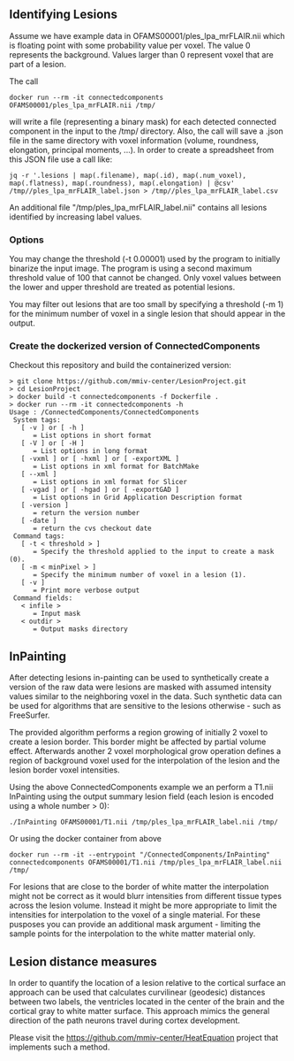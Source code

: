 ## Identifying Lesions

Assume we have example data in OFAMS00001/ples_lpa_mrFLAIR.nii which is floating point with some probability value per voxel. The value 0 represents the background. Values larger than 0 represent voxel that are part of a lesion.

The call
```
docker run --rm -it connectedcomponents OFAMS00001/ples_lpa_mrFLAIR.nii /tmp/
```
will write a file (representing a binary mask) for each detected connected component in the input to the /tmp/ directory. Also, the call will save a .json file in the same directory with voxel information (volume, roundness, elongation, principal moments, ...). In order to create a spreadsheet from this JSON file use a call like:
```
jq -r '.lesions | map(.filename), map(.id), map(.num_voxel), map(.flatness), map(.roundness), map(.elongation) | @csv' /tmp//ples_lpa_mrFLAIR_label.json > /tmp//ples_lpa_mrFLAIR_label.csv
```

An additional file "/tmp/ples_lpa_mrFLAIR_label.nii" contains all lesions identified by increasing label values.

### Options

You may change the threshold (-t 0.00001) used by the program to initially binarize the input image. The program is using a second maximum threshold value of 100 that cannot be changed. Only voxel values between the lower and upper threshold are treated as potential lesions.

You may filter out lesions that are too small by specifying a threshold (-m 1) for the minimum number of voxel in a single lesion that
should appear in the output.

### Create the dockerized version of ConnectedComponents

Checkout this repository and build the containerized version:
```
> git clone https://github.com/mmiv-center/LesionProject.git
> cd LesionProject
> docker build -t connectedcomponents -f Dockerfile .
> docker run --rm -it connectedcomponents -h
Usage : /ConnectedComponents/ConnectedComponents
 System tags: 
   [ -v ] or [ -h ]
      = List options in short format
   [ -V ] or [ -H ]
      = List options in long format
   [ -vxml ] or [ -hxml ] or [ -exportXML ]
      = List options in xml format for BatchMake
   [ --xml ]
      = List options in xml format for Slicer
   [ -vgad ] or [ -hgad ] or [ -exportGAD ]
      = List options in Grid Application Description format
   [ -version ]
      = return the version number
   [ -date ]
      = return the cvs checkout date
 Command tags: 
   [ -t < threshold > ]
      = Specify the threshold applied to the input to create a mask (0).
   [ -m < minPixel > ]
      = Specify the minimum number of voxel in a lesion (1).
   [ -v ]
      = Print more verbose output
 Command fields: 
   < infile > 
      = Input mask
   < outdir > 
      = Output masks directory
```

## InPainting

After detecting lesions in-painting can be used to synthetically create a version of the raw data were lesions
are masked with assumed intensity values similar to the neighboring voxel in the data. Such synthetic data can be
used for algorithms that are sensitive to the lesions otherwise - such as FreeSurfer.

The provided algorithm performs a region growing of initially 2 voxel to create a lesion border. This border might
be affected by partial volume effect. Afterwards another 2 voxel morphological grow operation defines a region of
background voxel used for the interpolation of the lesion and the lesion border voxel intensities.

Using the above ConnectedComponents example we an perform a T1.nii InPainting using the output
summary lesion field (each lesion is encoded using a whole number > 0):
```
./InPainting OFAMS00001/T1.nii /tmp/ples_lpa_mrFLAIR_label.nii /tmp/
```
Or using the docker container from above
```
docker run --rm -it --entrypoint "/ConnectedComponents/InPainting" connectedcomponents OFAMS00001/T1.nii /tmp/ples_lpa_mrFLAIR_label.nii /tmp/
```

For lesions that are close to the border of white matter the interpolation might not be correct as it would blurr intensities from different tissue types across the lesion volume. Instead it might be more appropriate to limit the intensities for interpolation to the voxel of a single material. For these pusposes you can provide an additional mask argument - limiting the sample points for the interpolation to the white matter material only.

## Lesion distance measures

In order to quantify the location of a lesion relative to the cortical surface an approach can be used that calculates curvilinear (geodesic) distances between two labels, the ventricles located in the center of the brain and the cortical gray to white matter surface. This approach mimics the general direction of the path neurons travel during cortex development.

Please visit the https://github.com/mmiv-center/HeatEquation project that implements such a method.